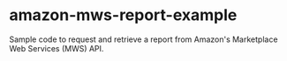# amazon-mws-report-example
Sample code to request and retrieve a report from Amazon's Marketplace Web Services (MWS) API.
